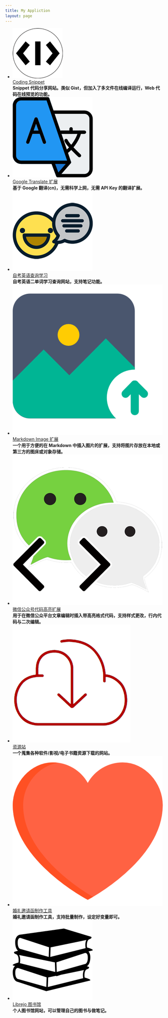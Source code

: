 ```yaml
---
title: My Appliction
layout: page
---
```


<style>
.post ul{
    list-style: none;
    padding: 0;
    flex-wrap: wrap;
    display: flex;
    justify-content: space-around;
}
.post ul>li {
    width: 20%;
    position: relative;
    text-align: center;
    margin: 2%;
    min-width: 130px;
}
.post ul>li img {
    width: 60%;
    margin: 20%;
}
.post ul>li strong {
    font-weight: normal;
    position: absolute;
    width: 200px;
    background: rgba(254, 252, 253, .9);
    border: 1px solid #5d5c5f;
    padding: 1em;
    display: none;
    top: 50%;
    left: 50%;
    z-index: 2;
}
.post ul>li:hover strong {
    display: block;
}
.post ul>li a {
    overflow: hidden;
    text-overflow: ellipsis;
    white-space: nowrap;
    display: inline-block;
    width: 100%;
    font-size: .8em;
}
.post ul>li br {
    display: none;
}
</style>

- ![code-snippet](/media/files/app/code-snippet.png)  
  [Coding Snippet](https://code-snippet.cn)  
  **Snippet 代码分享网站。类似 Gist，但加入了多文件在线编译运行，Web 代码在线预览的功能。**
- ![google-translate](/media/files/app/google-translate.png)  
  [Google Translate 扩展](https://marketplace.visualstudio.com/items?itemName=hancel.google-translate)  
  **基于 Google 翻译(cn)，无需科学上网，无需 API Key 的翻译扩展。**
- ![English](/media/files/app/eng.png)  
  [自考英语查询学习](https://eng.sxisa.com)  
  **自考英语二单词学习查询网站，支持笔记功能。**
- ![markdown-image](/media/files/app/markdown-image.png)  
  [Markdown Image 扩展](https://marketplace.visualstudio.com/items?itemName=hancel.markdown-image)  
  **一个用于方便的在 Markdown 中插入图片的扩展，支持将图片存放在本地或第三方的图床或对象存储。**
- ![weixin-code](/media/files/app/weixin-code.png)  
  [微信公众号代码高亮扩展](https://chrome.google.com/webstore/detail/kbiedhbfjcadjlajanccenpiicgdbfaf)  
  **用于在微信公众平台文章编辑时插入带高亮格式代码，支持样式更改，行内代码与二次编辑。**
- ![Resource](/media/files/app/res.png)  
  [资源站](https://res.sxisa.com)  
  **一个蒐集各种软件/影视/电子书籍资源下载的网站。**
- ![Invitation Card Maker](media/files/app/love.png)  
  [婚礼邀请函制作工具](http://marry.git.hancel.org/)  
  **婚礼邀请函制作工具，支持批量制作，设定好变量即可。**
- ![Librejo](media/files/app/librejo.png)  
  [Librejo 图书馆](https://librejo.cn/)  
  **个人图书馆网站，可以管理自己的图书与做笔记。**





